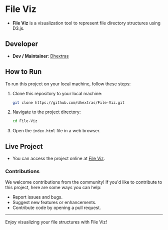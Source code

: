 # File Viz

- **File Viz** is a visualization tool to represent file directory structures using D3.js.



## Developer

- **Dev / Maintainer**: [Dhextras](https://github.com/dhextras)



## How to Run

To run this project on your local machine, follow these steps:

1. Clone this repository to your local machine:
   ```bash
   git clone https://github.com/dhextras/File-Viz.git
   ```

2. Navigate to the project directory:
   ```bash
   cd File-Viz
   ```

3. Open the `index.html` file in a web browser.



## Live Project

- You can access the project online at [File Viz](https://file-viz.glitch.me).



### Contributions

We welcome contributions from the community! If you'd like to contribute to this project, here are some ways you can help:

- Report issues and bugs.
- Suggest new features or enhancements.
- Contribute code by opening a pull request.

---

Enjoy visualizing your file structures with File Viz!